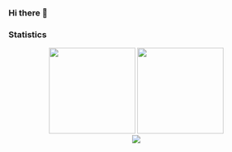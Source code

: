 ### Hi there 👋

<!--
**YottaLee/YottaLee** is a ✨ _special_ ✨ repository because its `README.md` (this file) appears on your GitHub profile.

Here are some ideas to get you started:

- 🔭 I’m currently working on ...
- 🌱 I’m currently learning ...
- 👯 I’m looking to collaborate on ...
- 🤔 I’m looking for help with ...
- 💬 Ask me about ...
- 📫 How to reach me: ...
- 😄 Pronouns: ...
- ⚡ Fun fact: ...
-->


### Statistics

<div align="center">
<span>  </span>
<img height="170px" src="https://github-readme-stats.vercel.app/api?username=YottaLee" /><span>  </span><img height="170px" src="https://github-readme-stats.vercel.app/api/top-langs/?username=YottaLee&layout=compact&langs_count=8" />
<span>  </span>
</div>

<div align="center">
    <img  src="https://github-readme-streak-stats.herokuapp.com/?user=YottaLee" />
</div>



